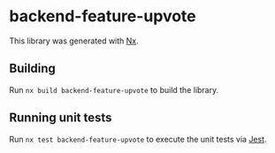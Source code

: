 # backend-feature-upvote

This library was generated with [Nx](https://nx.dev).

## Building

Run `nx build backend-feature-upvote` to build the library.

## Running unit tests

Run `nx test backend-feature-upvote` to execute the unit tests via [Jest](https://jestjs.io).
